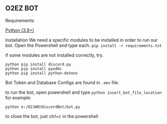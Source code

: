 ## O2EZ BOT

Requirements

[Python (3.9+)](https://www.python.org/downloads/)

Installation
We need a specific modules to be installed in order to run our bot.
Open the Powershell and type each.
```pip install -r requirements.txt```

if some modules are not installed correctly, try.
```
python pip install discord.py
python pip install pyodbc
python pip install python-dotenv
```

Bot Token and Database Configs are found in `.emv` file.


to run the bot, open powershell and type `python insert_bot_file_location` for example:
```
python e:/O2JAM/DiscordBot/bot.py
```
to close the bot, just ctrl+c in the powershell
